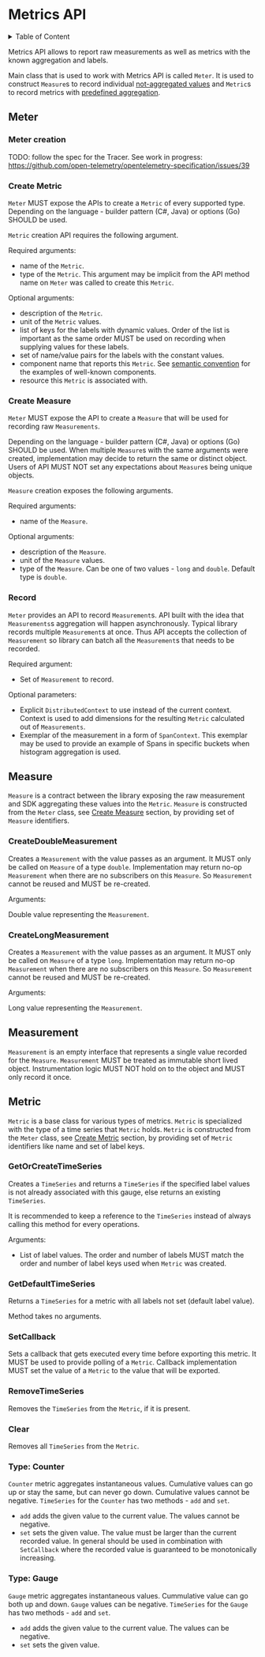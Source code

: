 # Metrics API

<details>
<summary>
Table of Content
</summary>

- [Meter](#meater)
  - [Meter Creation](#meter-creation)
  - [Create Metric](#create-metric)
  - [Create Measure](#create-measure)
  - [Record](#record)
- [Measure](#measure)
  - [CreateDoubleMeasurement](#createdoublemeasurement)
  - [CreateLongMeasurement](#createlongmeasurement)
- [Measurement](#measurement)
- [Metric](#metric)
  - [GetOrCreateTimeSeries](#getorcreatetimeseries)
  - [GetDefaultTimeSeries](#getdefaulttimeseries)
  - [SetCallback](#setcallback)
  - [RemoveTimeSeries](#removetimeseries)
  - [Clear](#clear)
  - [Type: Counter](#type--counter)
  - [Type: Gauge](#type--gauge)

</details>

Metrics API allows to report raw measurements as well as metrics with the known
aggregation and labels.

Main class that is used to work with Metrics API is called `Meter`. It is used
to construct `Measure`s to record individual [not-aggregated
values](../terminology.md#recording-raw-measurements) and `Metric`s to record
metrics with [predefined
aggregation](../terminology.md#recording-metrics-with-predefined-aggregation).

## Meter

### Meter creation

TODO: follow the spec for the Tracer. See work in progress:
https://github.com/open-telemetry/opentelemetry-specification/issues/39

### Create Metric

`Meter` MUST expose the APIs to create a `Metric` of every supported type.
Depending on the language - builder pattern (C#, Java) or options (Go) SHOULD be
used.

`Metric` creation API requires the following argument.

Required arguments:

- name of the `Metric`.
- type of the `Metric`. This argument may be implicit from the API method name
  on `Meter` was called to create this `Metric`.

Optional arguments:

- description of the `Metric`.
- unit of the `Metric` values.
- list of keys for the labels with dynamic values. Order of the list is
  important as the same order MUST be used on recording when supplying values
  for these labels.
- set of name/value pairs for the labels with the constant values.
- component name that reports this `Metric`. See [semantic
  convention](..\semantic-conventions.md) for the examples of well-known
  components.
- resource this `Metric` is associated with.

### Create Measure

`Meter` MUST expose the API to create a `Measure` that will be used for
recording raw `Measurements`.

Depending on the language - builder pattern (C#, Java) or options (Go) SHOULD be
used. When multiple `Measure`s with the same arguments were created,
implementation may decide to return the same or distinct object. Users of API
MUST NOT set any expectations about `Measure`s being unique objects.

`Measure` creation exposes the following arguments.

Required arguments:

- name of the `Measure`.

Optional arguments:

- description of the `Measure`.
- unit of the `Measure` values.
- type of the `Measure`. Can be one of two values - `long` and `double`. Default
  type is `double`.

### Record

`Meter` provides an API to record `Measurement`s. API built with the idea that
`Measurements`s aggregation will happen asynchronously. Typical library records
multiple `Measurement`s at once. Thus API accepts the collection of
`Measurement` so library can batch all the `Measurement`s that needs to be
recorded.  

Required argument:

- Set of `Measurement` to record.

Optional parameters:

- Explicit `DistributedContext` to use instead of the current context. Context
  is used to add dimensions for the resulting `Metric` calculated out of
  `Measurements`.
- Exemplar of the measurement in a form of `SpanContext`. This exemplar may be
  used to provide an example of Spans in specific buckets when histogram
  aggregation is used.

## Measure

`Measure` is a contract between the library exposing the raw measurement and SDK
aggregating these values into the `Metric`. `Measure` is constructed from the
`Meter` class, see [Create Measure](#create-measure) section, by providing set
of `Measure` identifiers.

### CreateDoubleMeasurement

Creates a `Measurement` with the value passes as an argument. It MUST only be
called on `Measure` of a type `double`. Implementation may return no-op
`Measurement` when there are no subscribers on this `Measure`. So `Measurement`
cannot be reused and MUST be re-created.

Arguments:

Double value representing the `Measurement`.

### CreateLongMeasurement

Creates a `Measurement` with the value passes as an argument. It MUST only be
called on `Measure` of a type `long`. Implementation may return no-op
`Measurement` when there are no subscribers on this `Measure`. So `Measurement`
cannot be reused and MUST be re-created.

Arguments:

Long value representing the `Measurement`.

## Measurement

`Measurement` is an empty interface that represents a single value recorded for
the `Measure`. `Measurement` MUST be treated as immutable short lived object.
Instrumentation logic MUST NOT hold on to the object and MUST only record it
once.

## Metric

`Metric` is a base class for various types of metrics. `Metric` is specialized
with the type of a time series that `Metric` holds. `Metric` is constructed from
the `Meter` class, see [Create Metric](#create-metric) section, by providing set
of `Metric` identifiers like name and set of label keys.

### GetOrCreateTimeSeries

Creates a `TimeSeries` and returns a `TimeSeries` if the specified label values
is not already associated with this gauge, else returns an existing
`TimeSeries`.

It is recommended to keep a reference to the `TimeSeries` instead of always
calling this method for every operations.

Arguments:

- List of label values. The order and number of labels MUST match the order and
  number of label keys used when `Metric` was created.

### GetDefaultTimeSeries

Returns a `TimeSeries` for a metric with all labels not set (default label
value).

Method takes no arguments.

### SetCallback

Sets a callback that gets executed every time before exporting this metric. It
MUST be used to provide polling of a `Metric`. Callback implementation MUST set
the value of a `Metric` to the value that will be exported.

### RemoveTimeSeries

Removes the `TimeSeries` from the `Metric`, if it is present.

### Clear

Removes all `TimeSeries` from the `Metric`.

### Type: Counter

`Counter` metric aggregates instantaneous values. Cumulative values can go up or
stay the same, but can never go down. Cumulative values cannot be negative.
`TimeSeries` for the `Counter` has two methods - `add` and `set`.

- `add` adds the given value to the current value. The values cannot be
  negative.
- `set` sets the given value. The value must be larger than the current recorded
  value. In general should be used in combination with `SetCallback` where the
  recorded value is guaranteed to be monotonically increasing.

### Type: Gauge

`Gauge` metric aggregates instantaneous values. Cummulative value can go both up
and down. `Gauge` values can be negative. `TimeSeries` for the `Gauge` has two
methods - `add` and `set`.

- `add` adds the given value to the current value. The values can be negative.
- `set` sets the given value.
